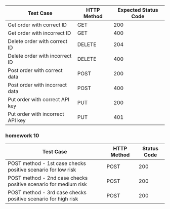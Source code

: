| Test Case                        | HTTP Method | Expected Status Code |
| -------------------------------- | ----------- | -------------------- |
| Get order with correct ID        | GET         | 200                  |
| Get order with incorrect ID      | GET         | 400                  |
| Delete order with correct ID     | DELETE      | 204                  |
| Delete order with incorrect ID   | DELETE      | 400                  |
| Post order with correct data     | POST        | 200                  |
| Post order with incorrect data   | POST        | 400                  |
| Put order with correct API key   | PUT         | 200                  |
| Put order with incorrect API key | PUT         | 401                  |

### homework 10

| Test Case                                                       | HTTP Method | Status Code |
|-----------------------------------------------------------------| ----------- | ----------- |
| POST method - 1st case checks positive scenario for low risk    | POST        | 200         |
| POST method - 2nd case checks positive scenario for medium risk | POST        | 200         |
| POST method - 3rd case checks positive scenario for high risk   | POST        | 200         |

